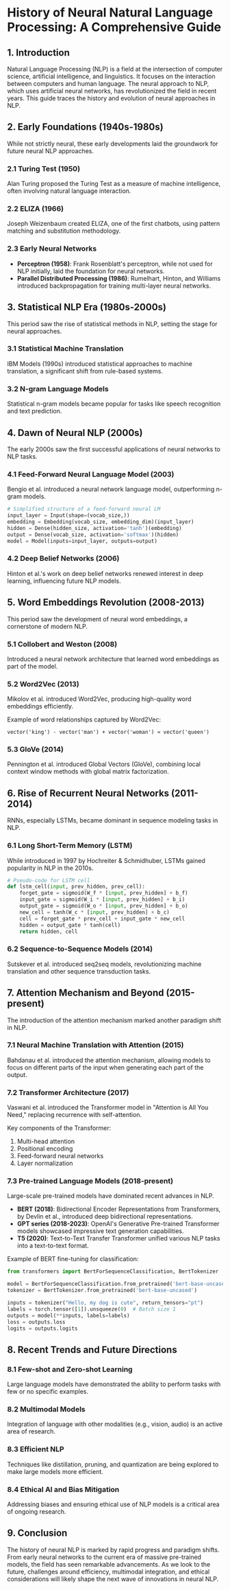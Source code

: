 # History of Neural Natural Language Processing: A Comprehensive Guide

## 1. Introduction

Natural Language Processing (NLP) is a field at the intersection of computer science, artificial intelligence, and linguistics. It focuses on the interaction between computers and human language. The neural approach to NLP, which uses artificial neural networks, has revolutionized the field in recent years. This guide traces the history and evolution of neural approaches in NLP.

## 2. Early Foundations (1940s-1980s)

While not strictly neural, these early developments laid the groundwork for future neural NLP approaches.

### 2.1 Turing Test (1950)

Alan Turing proposed the Turing Test as a measure of machine intelligence, often involving natural language interaction.

### 2.2 ELIZA (1966)

Joseph Weizenbaum created ELIZA, one of the first chatbots, using pattern matching and substitution methodology.

### 2.3 Early Neural Networks

- **Perceptron (1958)**: Frank Rosenblatt's perceptron, while not used for NLP initially, laid the foundation for neural networks.
- **Parallel Distributed Processing (1986)**: Rumelhart, Hinton, and Williams introduced backpropagation for training multi-layer neural networks.

## 3. Statistical NLP Era (1980s-2000s)

This period saw the rise of statistical methods in NLP, setting the stage for neural approaches.

### 3.1 Statistical Machine Translation

IBM Models (1990s) introduced statistical approaches to machine translation, a significant shift from rule-based systems.

### 3.2 N-gram Language Models

Statistical n-gram models became popular for tasks like speech recognition and text prediction.

## 4. Dawn of Neural NLP (2000s)

The early 2000s saw the first successful applications of neural networks to NLP tasks.

### 4.1 Feed-Forward Neural Language Model (2003)

Bengio et al. introduced a neural network language model, outperforming n-gram models.

```python
# Simplified structure of a feed-forward neural LM
input_layer = Input(shape=(vocab_size,))
embedding = Embedding(vocab_size, embedding_dim)(input_layer)
hidden = Dense(hidden_size, activation='tanh')(embedding)
output = Dense(vocab_size, activation='softmax')(hidden)
model = Model(inputs=input_layer, outputs=output)
```

### 4.2 Deep Belief Networks (2006)

Hinton et al.'s work on deep belief networks renewed interest in deep learning, influencing future NLP models.

## 5. Word Embeddings Revolution (2008-2013)

This period saw the development of neural word embeddings, a cornerstone of modern NLP.

### 5.1 Collobert and Weston (2008)

Introduced a neural network architecture that learned word embeddings as part of the model.

### 5.2 Word2Vec (2013)

Mikolov et al. introduced Word2Vec, producing high-quality word embeddings efficiently.

Example of word relationships captured by Word2Vec:
```
vector('king') - vector('man') + vector('woman') ≈ vector('queen')
```

### 5.3 GloVe (2014)

Pennington et al. introduced Global Vectors (GloVe), combining local context window methods with global matrix factorization.

## 6. Rise of Recurrent Neural Networks (2011-2014)

RNNs, especially LSTMs, became dominant in sequence modeling tasks in NLP.

### 6.1 Long Short-Term Memory (LSTM)

While introduced in 1997 by Hochreiter & Schmidhuber, LSTMs gained popularity in NLP in the 2010s.

```python
# Pseudo-code for LSTM cell
def lstm_cell(input, prev_hidden, prev_cell):
    forget_gate = sigmoid(W_f * [input, prev_hidden] + b_f)
    input_gate = sigmoid(W_i * [input, prev_hidden] + b_i)
    output_gate = sigmoid(W_o * [input, prev_hidden] + b_o)
    new_cell = tanh(W_c * [input, prev_hidden] + b_c)
    cell = forget_gate * prev_cell + input_gate * new_cell
    hidden = output_gate * tanh(cell)
    return hidden, cell
```

### 6.2 Sequence-to-Sequence Models (2014)

Sutskever et al. introduced seq2seq models, revolutionizing machine translation and other sequence transduction tasks.

## 7. Attention Mechanism and Beyond (2015-present)

The introduction of the attention mechanism marked another paradigm shift in NLP.

### 7.1 Neural Machine Translation with Attention (2015)

Bahdanau et al. introduced the attention mechanism, allowing models to focus on different parts of the input when generating each part of the output.

### 7.2 Transformer Architecture (2017)

Vaswani et al. introduced the Transformer model in "Attention is All You Need," replacing recurrence with self-attention.

Key components of the Transformer:
1. Multi-head attention
2. Positional encoding
3. Feed-forward neural networks
4. Layer normalization

### 7.3 Pre-trained Language Models (2018-present)

Large-scale pre-trained models have dominated recent advances in NLP.

- **BERT (2018)**: Bidirectional Encoder Representations from Transformers, by Devlin et al., introduced deep bidirectional representations.
- **GPT series (2018-2023)**: OpenAI's Generative Pre-trained Transformer models showcased impressive text generation capabilities.
- **T5 (2020)**: Text-to-Text Transfer Transformer unified various NLP tasks into a text-to-text format.

Example of BERT fine-tuning for classification:

```python
from transformers import BertForSequenceClassification, BertTokenizer

model = BertForSequenceClassification.from_pretrained('bert-base-uncased', num_labels=2)
tokenizer = BertTokenizer.from_pretrained('bert-base-uncased')

inputs = tokenizer("Hello, my dog is cute", return_tensors="pt")
labels = torch.tensor([1]).unsqueeze(0)  # Batch size 1
outputs = model(**inputs, labels=labels)
loss = outputs.loss
logits = outputs.logits
```

## 8. Recent Trends and Future Directions

### 8.1 Few-shot and Zero-shot Learning

Large language models have demonstrated the ability to perform tasks with few or no specific examples.

### 8.2 Multimodal Models

Integration of language with other modalities (e.g., vision, audio) is an active area of research.

### 8.3 Efficient NLP

Techniques like distillation, pruning, and quantization are being explored to make large models more efficient.

### 8.4 Ethical AI and Bias Mitigation

Addressing biases and ensuring ethical use of NLP models is a critical area of ongoing research.

## 9. Conclusion

The history of neural NLP is marked by rapid progress and paradigm shifts. From early neural networks to the current era of massive pre-trained models, the field has seen remarkable advancements. As we look to the future, challenges around efficiency, multimodal integration, and ethical considerations will likely shape the next wave of innovations in neural NLP.
